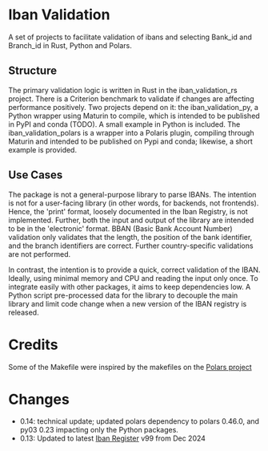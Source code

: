 # Iban Validation
A set of projects to facilitate validation of ibans and selecting Bank_id and Branch_id in Rust, Python and Polars.

## Structure
The primary validation logic is written in Rust in the iban_validation_rs project. There is a Criterion benchmark to validate if changes are affecting performance positively. Two projects depend on it: the iban_validation_py, a Python wrapper using Maturin to compile, which is intended to be published in PyPI and conda (TODO). A small example in Python is included. The iban_validation_polars is a wrapper into a Polaris plugin, compiling through Maturin and intended to be published on Pypi and conda; likewise, a short example is provided.

## Use Cases
The package is not a general-purpose library to parse IBANs. The intention is not for a user-facing library (in other words, for backends, not frontends). Hence, the 'print' format, loosely documented in the Iban Registry, is not implemented. Further, both the input and output of the library are intended to be in the 'electronic' format. BBAN (Basic Bank Account Number) validation only validates that the length, the position of the bank identifier, and the branch identifiers are correct. Further country-specific validations are not performed. 

In contrast, the intention is to provide a quick, correct validation of the IBAN. Ideally, using minimal memory and CPU and reading the input only once. To integrate easily with other packages, it aims to keep dependencies low. A Python script pre-processed data for the library to decouple the main library and limit code change when a new version of the IBAN registry is released.

# Credits
Some of the Makefile were inspired by the makefiles on the [Polars project](https://github.com/pola-rs/polars)

# Changes
 - 0.14: technical update; updated polars dependency to polars 0.46.0, and py03 0.23 impacting only the Python packages.
 - 0.13: Updated to latest [Iban Register](https://www.swift.com/standards/data-standards/iban-international-bank-account-number) v99 from Dec 2024